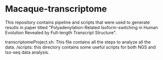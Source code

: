 # Macaque-transcriptome
This repository contains pipeline and scripts that were used to generate resutls in paper titled "Polyadenylation-Related Isoform-switching in Human Evolution Revealed by Full-length Transcript Structure".

transcriptomeProject.sh: This file contains all the steps to analyze all the data.
/scripts: this directory contains some useful scripts for both NGS and Iso-seq data analysis. 
